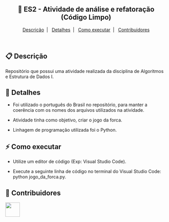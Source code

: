 <h2 align="center">
  🚀 ES2 - Atividade de análise e refatoração (Código Limpo)
</h2>

<p align="center">
  <a href="#-descrição">Descrição</a>&nbsp;&nbsp;|&nbsp;&nbsp;
  <a href="#-detalhes">Detalhes</a>&nbsp;&nbsp;|&nbsp;&nbsp;
  <a href="#-como-executar">Como executar</a>&nbsp;&nbsp;|&nbsp;&nbsp;
  <a href="#-contribuidores">Contribuidores</a>
</p>

<br/>

## 📋 Descrição

Repositório que possui uma atividade realizada da disciplina de Algoritmos e Estrutura de Dados I.

## 🤔 Detalhes

- Foi utilizado o português do Brasil no repositório, para manter a coerência com os nomes dos arquivos utilizados na atividade.

- Atividade tinha como objetivo, criar o jogo da forca.

- Linhagem de programação utilizada foi o Python.

## ⚡ Como executar

- Utilize um editor de código (Exp: Visual Studio Code).

- Execute a seguinte linha de código no terminal do Visual Studio Code: python jogo_da_forca.py.

## 🤝 Contribuidores

<a href="https://github.com/ricardobotelho"><img src="https://github.com/ricardobotelho.png" width="45" height="45"></a> &nbsp;
